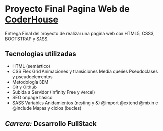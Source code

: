 # Proyecto Final Pagina Web de [CoderHouse](https://www.coderhouse.com/online/carrera-online-desarrollo-fullstack)

Entrega Final del proyecto de realizar una pagina web con HTML5, CSS3, BOOTSTRAP y SASS.

## Tecnologías utilizadas
- HTML (semántico)
- CSS
    Flex
    Grid
    Animaciones y transiciones
    Media queries
    Pseudoclases y pseudoelementos
- Metodología BEM
- Git y Github
- Subida a Servidor (Infinity Free y Vercel)
- SEO onpage básico
- SASS
    Variables
    Anidamientos (nesting y &)
    @import
    @extend
    @mixin e @include
    Mapas y ciclos (bucles)
    
## *Carrera:* **Desarrollo FullStack** 
